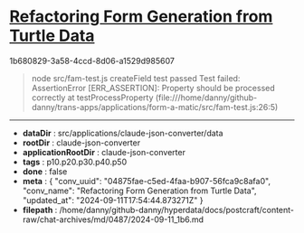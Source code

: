 # [Refactoring Form Generation from Turtle Data](https://claude.ai/chat/04875fae-c5ed-4faa-b907-56fca9c8afa0)

1b680829-3a58-4ccd-8d06-a1529d985607

> node src/fam-test.js
createField test passed
Test failed: AssertionError [ERR_ASSERTION]: Property should be processed correctly
    at testProcessProperty (file:///home/danny/github-danny/trans-apps/applications/form-a-matic/src/fam-test.js:26:5)

---

* **dataDir** : src/applications/claude-json-converter/data
* **rootDir** : claude-json-converter
* **applicationRootDir** : claude-json-converter
* **tags** : p10.p20.p30.p40.p50
* **done** : false
* **meta** : {
  "conv_uuid": "04875fae-c5ed-4faa-b907-56fca9c8afa0",
  "conv_name": "Refactoring Form Generation from Turtle Data",
  "updated_at": "2024-09-11T17:54:44.873271Z"
}
* **filepath** : /home/danny/github-danny/hyperdata/docs/postcraft/content-raw/chat-archives/md/0487/2024-09-11_1b6.md